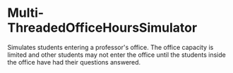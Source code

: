 # Multi-ThreadedOfficeHoursSimulator
 Simulates students entering a professor's office. The office capacity is limited and other students may not enter the office until the students inside the office have had their questions answered.
